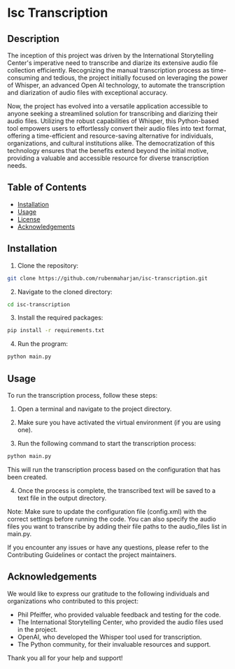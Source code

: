 # Isc Transcription

## Description
The inception of this project was driven by the International Storytelling Center's imperative need to transcribe and diarize its extensive audio file collection efficiently. Recognizing the manual transcription process as time-consuming and tedious, the project initially focused on leveraging the power of Whisper, an advanced Open AI technology, to automate the transcription and diarization of audio files with exceptional accuracy.

Now, the project has evolved into a versatile application accessible to anyone seeking a streamlined solution for transcribing and diarizing their audio files. Utilizing the robust capabilities of Whisper, this Python-based tool empowers users to effortlessly convert their audio files into text format, offering a time-efficient and resource-saving alternative for individuals, organizations, and cultural institutions alike. The democratization of this technology ensures that the benefits extend beyond the initial motive, providing a valuable and accessible resource for diverse transcription needs.

## Table of Contents

- [Installation](#installation)
- [Usage](#usage)
- [License](#license)
- [Acknowledgements](#acknowledgements)

## Installation

1. Clone the repository:
```bash 
git clone https://github.com/rubenmaharjan/isc-transcription.git
```
2. Navigate to the cloned directory:
```bash 
cd isc-transcription
```
3. Install the required packages:
```bash 
pip install -r requirements.txt
```
4. Run the program:
```bash 
python main.py
```
## Usage
To run the transcription process, follow these steps:

1. Open a terminal and navigate to the project directory.

2. Make sure you have activated the virtual environment (if you are using one).

3. Run the following command to start the transcription process:
```bash
python main.py
```
This will run the transcription process based on the configuration that has been created.

4. Once the process is complete, the transcribed text will be saved to a text file in the output directory.

Note: Make sure to update the configuration file (config.xml) with the correct settings before running the code. You can also specify the audio files you want to transcribe by adding their file paths to the audio_files list in main.py.

If you encounter any issues or have any questions, please refer to the Contributing Guidelines or contact the project maintainers.


## Acknowledgements
We would like to express our gratitude to the following individuals and organizations who contributed to this project:

- Phil Pfeiffer, who provided valuable feedback and testing for the code.
- The International Storytelling Center, who provided the audio files used in the project.
- OpenAI, who developed the Whisper tool used for transcription.
- The Python community, for their invaluable resources and support.

Thank you all for your help and support!
